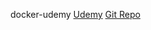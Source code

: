 docker-udemy
[Udemy](https://www.udemy.com/docker-mastery/learn/v4/content)
[Git Repo](https://github.com/bretfisher/udemy-docker-mastery)